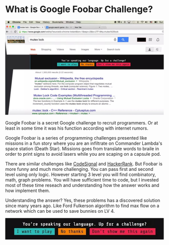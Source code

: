 # What is Google Foobar Challenge?

<p align="center">
  <img src="./img/misterious.jpeg" />
</p>

Google Foobar is a secret Google challenge to recruit programmers. Or at least in some time it was his function according with internet rumors.

Google Foobar is a series of programming challenges presented like missions in a fun story where you are an infiltrate on Commander Lambda's space station (Death Star). Missions goes from translate words to braile in order to print signs to avoid lasers while you are scaping on a capsule pod.

There are similar challenges like [CodeSignal]('https://app.codesignal.com/') and [HackerRank]('https://www.hackerrank.com/dashboard'). But Foobar is more funny and much more challenging. You can pass first and second level using only logic. However starting 3 level you will find combinatory, math, graph problems. You will have sufficient time to code, but I invested most of these time reseach and understanding how the answer works and how implement them.

Understanding the answer? Yes, these problems has a discovered solution since many years ago. Like Ford Fulkerson algorithm to find max flow on a network which can be used to save bunnies on LV 4.

<p align="center">
  <img src="./img/play.jpg" />
</p>
